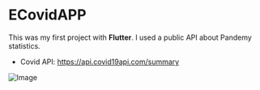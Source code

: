 # ECovidAPP
This was my first project with **Flutter**. I used a public API about Pandemy statistics.

* Covid API: https://api.covid19api.com/summary

![Image](https://media-exp1.licdn.com/dms/image/C4D22AQHMkyQz0AeYQg/feedshare-shrink_2048_1536/0/1636506901131?e=1647475200&v=beta&t=a5DViX4CVdfvLvx78xU4jNd8ZkoevEOiOPEN14JfNMc)
